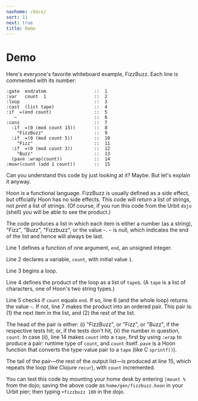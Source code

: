 ```yaml
---
navhome: /docs/
sort: 11
next: true
title: Demo
---
```


# Demo

Here's everyone's favorite whiteboard example, FizzBuzz.  Each
line is commented with its number:

```
:gate  end/atom                  ::  1
:var   count  1                  ::  2
:loop                            ::  3
:cast  (list tape)               ::  4
:if  =(end count)                ::  5
   ~                             ::  6
:cons                            ::  7
  :if  =(0 (mod count 15))       ::  8
    "FizzBuzz"                   ::  9
  :if  =(0 (mod count 5))        ::  10
    "Fizz"                       ::  11
  :if  =(0 (mod count 3))        ::  12
    "Buzz"                       ::  13
  (pave :wrap(count))            ::  14
:moar(count (add 1 count))       ::  15
```

Can you understand this code by just looking at it?  Maybe.
But let's explain it anyway.

Hoon is a functional language.  FizzBuzz is usually defined as a
side effect, but officially Hoon has no side effects.  This code 
will *return* a list of strings, not *print* a list of strings. 
(Of course, if you run this code from the Urbit `dojo` (shell) you 
will be able to see the product.)

The code produces a list in which each item is either a number 
(as a string), "Fizz", "Buzz", "Fizzbuzz", or the value `~`.  `~` 
is null, which indicates the end of the list and hence will always 
be last.

Line 1 defines a function of one argument, `end`, an unsigned
integer.

Line 2 declares a variable, `count`, with initial value `1`.

Line 3 begins a loop.

Line 4 defines the product of the loop as a list of `tape`s. 
(A `tape` is a list of characters, one of Hoon's two string 
types.)

Line 5 checks if `count` equals `end`.  If so, line 6 (and the
whole loop) returns the value `~`.  If not, line 7 makes the 
product into an ordered pair.  This pair is: (1) the next item in 
the list, and (2) the rest of the list.

The head of the pair is either: (i) "FizzBuzz", or "Fizz", or 
"Buzz", if the respective tests hit; or, if the tests don't hit, 
(ii) the number in question, `count`.  In case (ii), line 14 
makes `count` into a `tape`, first by using `:wrap` to produce a 
pair: runtime type of `count`, and `count` itself. `pave` is a 
Hoon function that converts the type-value pair to a `tape` 
(like C `sprintf()`).

The tail of the pair&mdash;the rest of the output list&mdash;is 
produced at line 15, which repeats the loop (like Clojure 
`recur`), with `count` incremented.

You can test this code by mounting your home desk by entering 
`|mount %` from the dojo; saving the above code as 
`home/gen/fizzbuzz.hoon` in your Urbit pier; then typing 
`+fizzbuzz 100` in the dojo.
